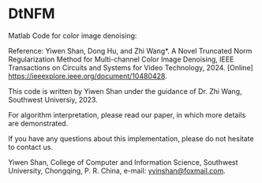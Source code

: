 # DtNFM

Matlab Code for color image denoising:

Reference: Yiwen Shan, Dong Hu, and Zhi Wang*. A Novel Truncated Norm Regularization Method for Multi-channel Color Image Denoising, IEEE Transactions on Circuits and Systems for Video Technology, 2024. [Online] https://ieeexplore.ieee.org/document/10480428.

This code is written by Yiwen Shan under the guidance of Dr. Zhi Wang, Southwest Universiy, 2023.

For algorithm interpretation, please read our paper, in which more details are demonstrated.

If you have any questions about this implementation, please do not hesitate to contact us.

Yiwen Shan, College of Computer and Information Science, Southwest University, Chongqing, P. R. China, e-mail: yvinshan@foxmail.com.
